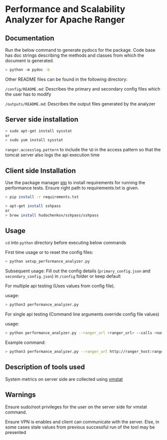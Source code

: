 <!---
Licensed to the Apache Software Foundation (ASF) under one
or more contributor license agreements.  See the NOTICE file
distributed with this work for additional information
regarding copyright ownership.  The ASF licenses this file
to you under the Apache License, Version 2.0 (the
"License"); you may not use this file except in compliance
with the License.  You may obtain a copy of the License at

  http://www.apache.org/licenses/LICENSE-2.0

Unless required by applicable law or agreed to in writing,
software distributed under the License is distributed on an
"AS IS" BASIS, WITHOUT WARRANTIES OR CONDITIONS OF ANY
KIND, either express or implied.  See the License for the
specific language governing permissions and limitations
under the License.
-->

# Performance and Scalability Analyzer for Apache Ranger
## Documentation
Run the below command to generate pydocs for the package. Code base has doc strings describing the methods and classes from which the document is generated.
 
```bash
> python -m pydoc -b
```

Other README files can be found in the following directory:

```/config/README.md```: Describes the primary and secondary config files which the user has to modify

```/outputs/README.md```: Describes the output files generated by the analyzer

## Server side installation
```bash
> sudo apt-get install sysstat
or
> sudo yum install sysstat
```
```ranger.accesslog.pattern``` to include the `%D` in the access pattern so that the tomcat server also logs the api execution time

## Client side Installation

Use the package manager [pip](https://pip.pypa.io/en/stable/) to install requirements for running the performance tests.
Ensure right path to requirements.txt is given.

```bash
> pip install -r requirements.txt

> apt-get install sshpass 
or
> brew install hudochenkov/sshpass/sshpass
```


## Usage
```cd``` into ```python``` directory before executing below commands

First time usage or to reset the config files:
```bash 
> python setup_performance_analyzer.py
```

Subsequent usage:
Fill out the config details (```primary_config.json``` and ```secondary_config.json```) in ```/config``` folder or keep default

For multiple api testing (Uses values from config file).

usage:

```bash
> python3 performance_analyzer.py
```

For single api testing (Command line arguments override config file values)

usage:
    
```bash
> python performance_analyzer.py --ranger_url <ranger_url> --calls <number of times to call api> --api <name of function of python client corresponding to api> --username <Auth username> --password <Auth password> --client_ip <client ip address>  --ssh_host <ranger host to connect for ssh> --ssh_user <Server user e.g. root> --ssh_password <Server password>
```

Example command:

```bash
> python3 performance_analyzer.py --ranger_url http://ranger_host:ranger_admin_port --calls 10 --api create_policy --username admin --password Admin123 --client_ip vpn_ip_client_in_logs --ssh_host ranger_host --ssh_user ssh_user --ssh_password ssh_password
```

## Description of tools used
System metrics on server side are collected using [vmstat](https://phoenixnap.com/kb/vmstat-command)

## Warnings
Ensure sudo/root privileges for the user on the server side for vmstat command.

Ensure VPN is enables and client can communicate with the server. Else, in some cases stale values from previous successful run of the tool may be presented 